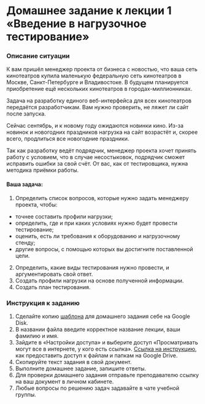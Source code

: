 # Домашнее задание к лекции 1 «Введение в нагрузочное тестирование»

### Описание ситуации

К вам пришёл менеджер проекта от бизнеса с новостью, что ваша сеть кинотеатров купила маленькую федеральную сеть кинотеатров в Москве, Санкт-Петербурге и Владивостоке. В будущем планируется приобретение ещё нескольких кинотеатров в городах-миллионниках. 

Задача на разработку единого веб-интерфейса для всех кинотеатров передаётся разработчикам. Вам нужно проверить, не ляжет ли сайт после запуска.

Сейчас сентябрь, и к новому году ожидаются новинки кино. Из-за новинок и новогодних праздников нагрузка на сайт возрастёт и, скорее всего, продлиться все новогодние праздники. 

Так как разработку ведёт подрядчик, менеджер проекта хочет принять работу с условием, что в случае несостыковок, подрядчик сможет исправить ошибки за свой счёт. От вас, как от тестировщика, нужна методика приёмки работы.

#### Ваша задача:

1. Определить список вопросов, которые нужно задать менеджеру проекта, чтобы:
* точнее составить профили нагрузки;
* определить, где и при каких условиях нужно будет провести тестирование;
* оценить, есть ли требования к оборудованию и нагрузочному стенду;
* другие вопросы, с помощью которых вы достигните поставленной цели.

2. Определить, какие виды тестирования нужно провести, и аргументировать свой ответ.
3. Создать профили нагрузки на основе полученной информации.
4. Создать план тестирования.

### Инструкция к заданию

1. Сделайте копию [шаблона](https://docs.google.com/document/d/1Xn8tNcsbaKHoGyoHj3mf3TAfZBE6IxIRhwsbjgB2fE8/edit?usp=sharing) для домашнего задания себе на Google Disk.
2. В названии файла введите корректное название лекции, ваши фамилию и имя.
3. Зайдите в «Настройки доступа» и выберите доступ «Просматривать могут все в интернете, у кого есть ссылка». [Ссылка на инструкцию](https://support.google.com/docs/answer/2494822?hl=ru&co=GENIE.Platform%3DDesktop), как предоставить доступ к файлам и папкам на Google Drive.
4. Скопируйте текст задания в свой документ.
5. Выполните домашнее задание, запишите ответы.
6. Для проверки домашнего задания отправьте преподавателю ссылку на ваш документ в личном кабинете.
7. Любые вопросы по решению задач задавайте в чате учебной группы.
